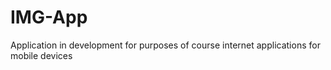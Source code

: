 # IMG-App
Application in development for purposes of course internet applications for mobile devices
